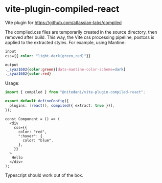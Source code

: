 # vite-plugin-compiled-react

Vite plugin for https://github.com/atlassian-labs/compiled


The compiled.css files are temporarily created in the source directory, then removed after build. This way, the Vite css processing pipeline, postcss is applied to the extracted styles. For example, using Mantine:
```css
input
css={{ color: "light-dark(green,red)"}}

output
._syaz1602{color:green}[data-mantine-color-scheme=dark]
._syaz1602{color:red}
```

Usage:
```ts
import { compiled } from "@nitedani/vite-plugin-compiled-react";

export default defineConfig({
  plugins: [react(), compiled({ extract: true })],
});
```

```tsx
const Component = () => (
  <div
    css={{
      color: "red",
      ":hover": {
        color: "blue",
      },
    }}
  >
   Hello
  </div>
);
```
Typescript should work out of the box.
